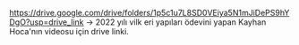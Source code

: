 https://drive.google.com/drive/folders/1p5c1u7L8SD0VEiya5N1mJiDePS9hYDgO?usp=drive_link 
-> 2022 yılı vilk eri yapıları ödevini yapan Kayhan Hoca'nın videosu için drive linki.